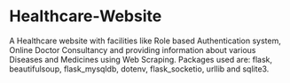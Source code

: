# Healthcare-Website
A Healthcare website with facilities like Role based Authentication system, Online Doctor Consultancy and providing information about various Diseases and Medicines using Web Scraping. Packages used are: flask, beautifulsoup, flask_mysqldb, dotenv, flask_socketio, urllib and sqlite3.
